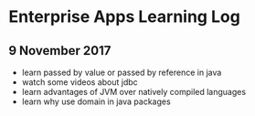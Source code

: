 # Enterprise Apps Learning Log
## 9 November 2017
- learn passed by value or passed by reference in java
- watch some videos about jdbc
- learn advantages of JVM over natively compiled languages
- learn why use domain in java packages
